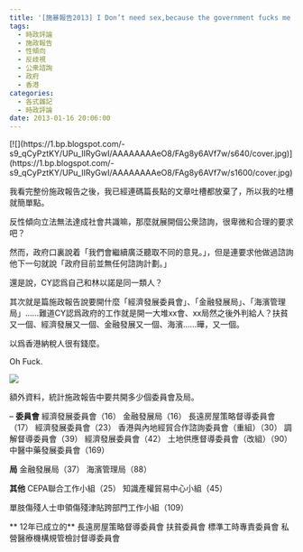 ```yaml
---
title: '[施暴報告2013] I Don’t need sex,because the government fucks me every second.'
tags:
  - 時政評論
  - 施政報告
  - 性傾向
  - 反歧視
  - 公衆諮詢
  - 政府
  - 香港
categories:
  - 各式雜記
  - 時政評論
date: 2013-01-16 20:06:00
---
```


<div>[![](https://1.bp.blogspot.com/-s9_qCyPztKY/UPu_lIRyGwI/AAAAAAAAeO8/FAg8y6AVf7w/s640/cover.jpg)](https://1.bp.blogspot.com/-s9_qCyPztKY/UPu_lIRyGwI/AAAAAAAAeO8/FAg8y6AVf7w/s1600/cover.jpg)</div>

<a name="more"></a>

我看完整份施政報告之後，我已經連碼篇長點的文章吐槽都放棄了，所以我的吐槽就簡單點。

反性傾向立法無法達成社會共識嘛，那麼就展開個公衆諮詢，很卑微和合理的要求吧？

然而，政府口裏說着「我們會繼續廣泛聽取不同的意見。」，但是連要求他做過諮詢他下一句就說「政府目前並無任何諮詢計劃。」

還是說，CY認爲自己和林以諾是同一類人？

其次就是篇施政報告說要開什麼「經濟發展委員會」、「金融發展局」、「海濱管理局」……難道CY認爲政府的工作就是開一大堆xx會、xx局然之後外判給人？扶貧又一個、經濟發展又一個、金融發展又一個、海濱……曄，又一個。

以爲香港納稅人很有錢麼。

Oh Fuck.

[![](https://3.bp.blogspot.com/-QbufEA_7s0A/UPaTJnHpDjI/AAAAAAAAeKg/SaphqKhTFFw/s640/ibbsgnfgQPU5vU.jpg)](https://3.bp.blogspot.com/-QbufEA_7s0A/UPaTJnHpDjI/AAAAAAAAeKg/SaphqKhTFFw/s1600/ibbsgnfgQPU5vU.jpg)

額外資料，統計施政報告中要共開多少個委員會及局。

&#8211;
**委員會**
經濟發展委員會（16）
金融發展局（16）
長遠房屋策略督導委員會（17）
經濟發展委員會（23）
香港與內地經貿合作諮詢委員會（重組）（30）
調解督導委員會（39）
經濟發展委員會（42）
土地供應督導委員會（改組）（90）
中醫中藥發展委員會（169）

**局**
金融發展局（37）
海濱管理局（88）

**其他**
CEPA聯合工作小組（25）
知識產權貿易中心小組（45）

<div>單肢傷殘人士申領傷殘津貼跨部門工作小組（109）</p>
<div>**
12年已成立的**
長遠房屋策略督導委員會
扶貧委員會
標準工時專責委員會
私營醫療機構規管檢討督導委員會</div>
</div>
